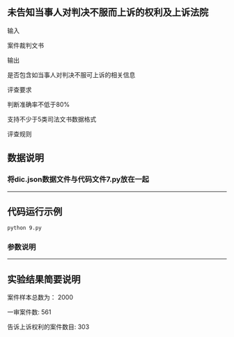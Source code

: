 ## 未告知当事人对判决不服而上诉的权利及上诉法院

输入

案件裁判文书

输出

是否包含如当事人对判决不服可上诉的相关信息


评查要求

判断准确率不低于80%

支持不少于5类司法文书数据格式

评查规则


## 数据说明
### 将dic.json数据文件与代码文件7.py放在一起

---
## 代码运行示例
```bash
python 9.py
```
### 参数说明

---
## 实验结果简要说明

案件样本总数为： 2000

一审案件数:  561

告诉上诉权利的案件数目:  303




